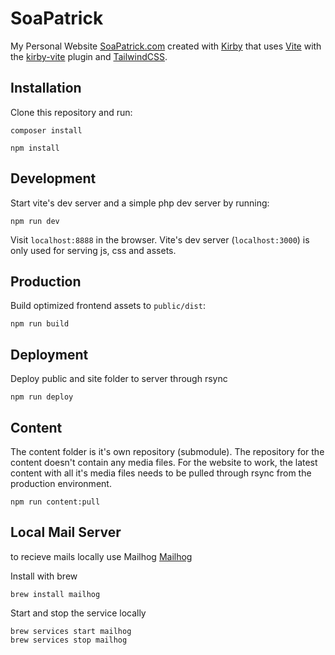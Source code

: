 # SoaPatrick

My Personal Website [SoaPatrick.com](https://www.soapatrick.com/) created with [Kirby](https://getkirby.com/) that uses [Vite](https://vitejs.dev/) with the [kirby-vite](https://github.com/arnoson/kirby-vite) plugin and [TailwindCSS](https://tailwindcss.com/).

## Installation

Clone this repository and run:

```
composer install
```

```
npm install
```

## Development

Start vite's dev server and a simple php dev server by running:

```
npm run dev
```

Visit `localhost:8888` in the browser. Vite's dev server (`localhost:3000`) is only used for serving js, css and assets.

## Production

Build optimized frontend assets to `public/dist`:

```
npm run build
```

## Deployment

Deploy public and site folder to server through rsync

```
npm run deploy
```

## Content

The content folder is it's own repository (submodule). The repository for the content doesn't contain any media files. For the website to work, the latest content with all it's media files needs to be pulled through rsync from the production environment.

```
npm run content:pull
```
## Local Mail Server

to recieve mails locally use Mailhog [Mailhog](https://github.com/mailhog/MailHog)

Install with brew

```
brew install mailhog
```

Start and stop the service locally

```
brew services start mailhog
brew services stop mailhog
```